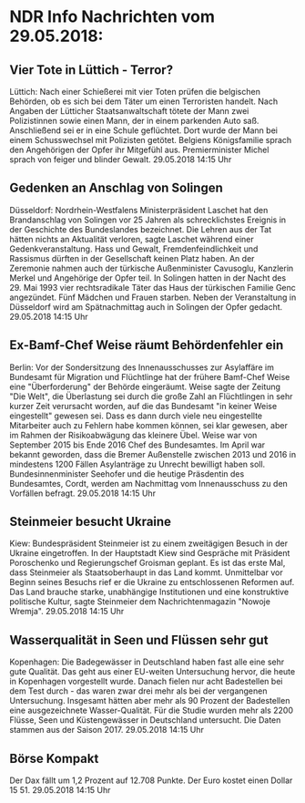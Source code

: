 # NDR Info Nachrichten vom 29.05.2018:


## Vier Tote in Lüttich - Terror?
Lüttich: Nach einer Schießerei mit vier Toten prüfen die belgischen Behörden, ob es sich bei dem Täter um einen Terroristen handelt. Nach Angaben der Lütticher Staatsanwaltschaft tötete der Mann zwei Polizistinnen sowie einen Mann, der in einem parkenden Auto saß. Anschließend sei er in eine Schule geflüchtet. Dort wurde der Mann bei einem Schusswechsel mit Polizisten getötet. Belgiens Königsfamilie sprach den Angehörigen der Opfer ihr Mitgefühl aus. Premierminister Michel sprach von feiger und blinder Gewalt. 29.05.2018 14:15 Uhr 

## Gedenken an Anschlag von Solingen
Düsseldorf:	Nordrhein-Westfalens Ministerpräsident Laschet hat den Brandanschlag von Solingen vor 25 Jahren als schrecklichstes Ereignis in der Geschichte des Bundeslandes bezeichnet. Die Lehren aus der Tat hätten nichts an Aktualität verloren, sagte Laschet während einer Gedenkveranstaltung. Hass und Gewalt, Fremdenfeindlichkeit und Rassismus dürften in der Gesellschaft keinen Platz haben. An der Zeremonie nahmen auch der türkische Außenminister Cavusoglu, Kanzlerin Merkel und Angehörige der Opfer teil. In Solingen hatten in der Nacht des 29. Mai 1993 vier rechtsradikale Täter das Haus der türkischen Familie Genc angezündet. Fünf Mädchen und Frauen starben. Neben der Veranstaltung in Düsseldorf wird am Spätnachmittag auch in Solingen der Opfer gedacht. 29.05.2018 14:15 Uhr 

## Ex-Bamf-Chef Weise räumt Behördenfehler ein
Berlin: Vor der Sondersitzung des Innenausschusses zur Asylaffäre im Bundesamt für Migration und Flüchtlinge hat der frühere Bamf-Chef Weise eine "Überforderung" der Behörde eingeräumt. Weise sagte der Zeitung "Die Welt", die Überlastung sei durch die große Zahl an Flüchtlingen in sehr kurzer Zeit verursacht worden, auf die das Bundesamt "in keiner Weise eingestellt" gewesen sei. Dass es dann durch viele neu eingestellte Mitarbeiter auch zu Fehlern habe kommen können, sei klar gewesen, aber im Rahmen der Risikoabwägung das kleinere Übel. Weise war von September 2015 bis Ende 2016 Chef des Bundesamtes. Im April war bekannt geworden, dass die Bremer Außenstelle zwischen 2013 und 2016 in mindestens 1200 Fällen Asylanträge zu Unrecht bewilligt haben soll. Bundesinnenminister Seehofer und die heutige Präsdentin des Bundesamtes, Cordt, werden am Nachmittag vom Innenausschuss zu den Vorfällen befragt. 29.05.2018 14:15 Uhr 

## Steinmeier besucht Ukraine
Kiew: Bundespräsident Steinmeier ist zu einem zweitägigen Besuch in der Ukraine eingetroffen. In der Hauptstadt Kiew sind Gespräche mit Präsident Poroschenko und Regierungschef Groisman geplant. Es ist das erste Mal, dass Steinmeier als Staatsoberhaupt in das Land kommt. Unmittelbar vor Beginn seines Besuchs rief er die Ukraine zu entschlossenen Reformen auf. Das Land brauche starke, unabhängige Institutionen und eine konstruktive politische Kultur, sagte Steinmeier dem Nachrichtenmagazin "Nowoje Wremja". 29.05.2018 14:15 Uhr 

## Wasserqualität in Seen und Flüssen sehr gut
Kopenhagen: Die Badegewässer in Deutschland haben fast alle eine sehr gute Qualität. Das geht aus einer EU-weiten Untersuchung hervor, die heute in Kopenhagen vorgestellt wurde. Danach fielen nur acht Badestellen bei dem Test durch - das waren zwar drei mehr als bei der vergangenen Untersuchung. Insgesamt hätten aber mehr als 90 Prozent der Badestellen eine ausgezeichnete Wasser-Qualität. Für die Studie wurden mehr als 2200 Flüsse, Seen und Küstengewässer in Deutschland untersucht. Die Daten stammen aus der Saison 2017. 29.05.2018 14:15 Uhr 

## Börse Kompakt
Der Dax fällt um 1,2 Prozent auf 12.708 Punkte. Der Euro kostet einen Dollar 15 51. 29.05.2018 14:15 Uhr 
